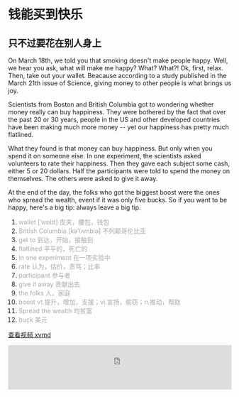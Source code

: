 # 钱能买到快乐
## 只不过要花在别人身上

On March 18th, we told you that smoking doesn't make people happy. Well, we hear you ask, what will make me happy? What? What?! 
Ok, first, relax. Then, take out your wallet. Beacause according to a study published in the March 21th issue of Science, giving money to other people is what brings us joy.

Scientists from Boston and British Columbia got to wondering whether money really can buy happiness. They were bothered by the fact that over the past 20 or 30 years, people in the US and other developed countries have been making much more money -- yet our happiness has pretty much flatlined.

What they found is that money can buy happiness. But only when you spend it on someone else. In one experiment, the scientists asked volunteers to rate their happiness. Then they gave each subject some cash, either 5 or 20 dollars. Half the participants were told to spend the money on themselves. The others were asked to give it away.

At the end of the day, the folks who got the biggest boost were the ones who spread the wealth, event if it was only five bucks. So if you want to be happy, here's a big tip: always leave a big tip.


1. <font color=#A9A9A9>wallet [ˈwɒlɪt] 皮夹，腰包，钱包</font>
2. <font color=#A9A9A9>British Columbia [kə'lʌmbiə] 不列颠哥伦比亚</font>
3. <font color=#A9A9A9>get to 到达，开始，接触到</font>
4. <font color=#A9A9A9>flatlined 平平的，死亡的</font>
5. <font color=#A9A9A9>In one experiment 在一项实验中</font>
6. <font color=#A9A9A9>rate 认为，估价，责骂；比率</font>
7. <font color=#A9A9A9>participant 参与者</font>
8. <font color=#A9A9A9>give it away 贡献出去</font>
9. <font color=#A9A9A9>the folks 人，家庭</font>
10. <font color=#A9A9A9>boost vt.提升，增加，支援；vi.宣扬，偷窃；n.推动，帮助</font>
11. <font color=#A9A9A9>Spread the wealth 均贫富</font>
12. <font color=#A9A9A9>buck 美元</font>

[查看视频 xvmd ](https://pan.baidu.com/s/1JYlobi0A__RXTJNkK8kexw)

<iframe frameborder="no" width="100%" height="100" src="https://majianhuidudu.cincopa.com/watch/AEFALSr3trK4!AUDD330OBKgP"></iframe>
